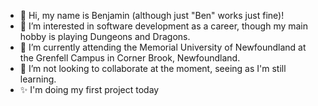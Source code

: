- 👋 Hi, my name is Benjamin (although just "Ben" works just fine)!
- 👀 I’m interested in software development as a career, though my main hobby is playing Dungeons and Dragons.
- 🌱 I’m currently attending the Memorial University of Newfoundland at the Grenfell Campus in Corner Brook, Newfoundland.
- 💞️ I’m not looking to collaborate at the moment, seeing as I'm still learning.
- ✨ I'm doing my first project today

<!---
Baracuta/Baracuta is a ✨ special ✨ repository because its `README.md` (this file) appears on your GitHub profile.
You can click the Preview link to take a look at your changes.
--->
